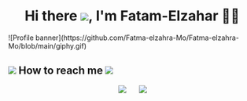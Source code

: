 <h1 align="center">Hi there <img src="https://raw.githubusercontent.com/MartinHeinz/MartinHeinz/master/wave.gif" width="30px">, I'm Fatam-Elzahar 👩‍💻 </h1>
![Profile banner](https://github.com/Fatma-elzahra-Mo/Fatma-elzahra-Mo/blob/main/giphy.gif)





<h2>
  <img src='https://raw.githubusercontent.com/ShahriarShafin/ShahriarShafin/main/Assets/handshake.gif' width="100px" />
  How to reach me
  <img src='https://raw.githubusercontent.com/ShahriarShafin/ShahriarShafin/main/Assets/handshake.gif' width="100px" />
</h2>

<p align="center">

<p align="center"><a href="https://www.kaggle.com/fatmaelzahramohamed" target="blank" style="padding: 2px" > <img  src="https://cdn4.iconfinder.com/data/icons/logos-and-brands/512/189_Kaggle_logo_logos-512.png" width="32" /></a> &nbsp;&nbsp; &nbsp;&nbsp;<a href="https://www.linkedin.com/in/fatma-elzahra-mohamed-0098791ba" target="blank" ><img  src="https://i.imgur.com/78apom3.png" width="32" /></a>
<!-- <a href = ""><img src="https://img.icons8.com/doodle/50/000000/quora--v1.png"/></a> -->
    
<!-- <a href = ""><img src="https://img.icons8.com/stickers/50/000000/twitter.png"/></a> -->
<!-- <a href = ""><img src="https://img.icons8.com/stickers/50/000000/instagram-new--v2.png"/></a> -->

</p>



  
  
 
